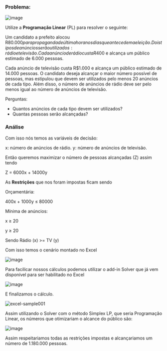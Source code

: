 ### Problema:

![image](https://github.com/user-attachments/assets/2932ae7f-d1f3-446c-ac6b-22f9c50e92cd)

Utilize a **Programação Linear** (PL) para resolver o seguinte:

Um candidato a prefeito alocou R$80.000 para propaganda de última hora nos dias que antecedem a eleição. Dois tipos de anúncios serão utilizados: rádio e televisão. Cada anúncio de rádio custa R$400 e alcança um público estimado de 6.000 pessoas. 

Cada anúncio de televisão custa R$1.000 e alcança um público estimado de 14.000 pessoas. O candidato deseja alcançar o maior número possível de pessoas, mas estipulou que devem ser utilizados pelo menos 20 anúncios de cada tipo. 
Além disso, o número de anúncios de rádio deve ser pelo menos igual ao número de anúncios de televisão.

Perguntas:

- Quantos anúncios de cada tipo devem ser utilizados?
- Quantas pessoas serão alcançadas?

### Análise

Com isso nós temos as variáveis de decisão:

  x: número de anúncios de rádio.
  y: número de anúncios de televisão.

Então queremos maximizar o número de pessoas alcançadas (Z) assim tendo

Z = 6000x + 14000y

As **Restrições** que nos foram impostas ficam sendo

Orçamentária:

400x + 1000y ≤ 80000

Mínima de anúncios:

x ≥ 20

y ≥ 20

Sendo Rádio (x) >= TV (y)

Com isso temos o cenário montado no Excel

![image](https://github.com/user-attachments/assets/37bc285d-5005-42da-8fe8-58267d0595e0)

Para facilicar nossos cálculos podemos utilizar o add-in Solver que já vem disponível para ser habilitado no Excel

![image](https://github.com/user-attachments/assets/f665a599-d4c8-4647-857f-552e1288727a)

E finalizamos o cálculo.

![excel-sample001](https://github.com/user-attachments/assets/0a78601a-e08a-4484-b2fc-6b0655877721)

Assim utilizando o Solver com o método Simplex LP, que seria Programação Linear, os números que otimizariam o alcance do público são:

![image](https://github.com/user-attachments/assets/48ee4693-5b73-477c-84b8-b7ae566e9de5)

Assim respeitariamos todas as restrições impostas e alcançariamos um número de 1.180.000 pessoas.





